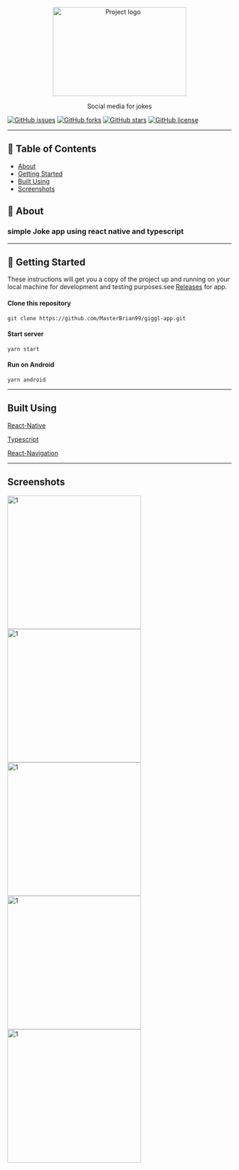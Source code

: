 <p align="center">
  <a href="https://github.com/MasterBrian99/giggl-app" rel="noopener">
 <img width=300px height=200px src="./readme/logo.png" alt="Project logo"></a>
</p>

<p align="center">
 Social media for jokes
 
 [![GitHub issues](https://img.shields.io/github/issues/MasterBrian99/giggl-app)](https://github.com/MasterBrian99/giggl-app/issues) [![GitHub forks](https://img.shields.io/github/forks/MasterBrian99/giggl-app)](https://github.com/MasterBrian99/giggl-app/network)
[![GitHub stars](https://img.shields.io/github/stars/MasterBrian99/giggl-app)](https://github.com/MasterBrian99/giggl-app/stargazers)
[![GitHub license](https://img.shields.io/github/license/MasterBrian99/giggl-app)](https://github.com/MasterBrian99/giggl-app)

</p>

---

## 📝 Table of Contents

- [About](#about)
- [Getting Started](#getting_started)
- [Built Using](#built_using)
- [Screenshots](#screenshots)

## 🧐 About <a name = "about"></a>

### simple Joke app using react native and typescript

---

## 🏁 Getting Started <a name = "getting_started"></a>

These instructions will get you a copy of the project up and running on your local machine for development and testing purposes.see
[Releases](https://github.com/MasterBrian99/giggl-app/releases) for app.

#### Clone this repository

```
git clone https://github.com/MasterBrian99/giggl-app.git
```

#### Start server

```
yarn start
```

#### Run on Android

```
yarn android
```

---

## Built Using <a name = "built_using"></a>

[React-Native](https://reactnative.dev/)

[Typescript](https://www.typescriptlang.org/)

[React-Navigation](https://reactnavigation.org/)

---

## Screenshots <a name = "screenshots"></a>

<img width=300px  src="./readme/1.jpg" alt="1">
<img width=300px  src="./readme/2.jpg" alt="1">
<img width=300px  src="./readme/3.jpg" alt="1">
<img width=300px  src="./readme/4.jpg" alt="1">
<img width=300px  src="./readme/5.jpg" alt="1">
